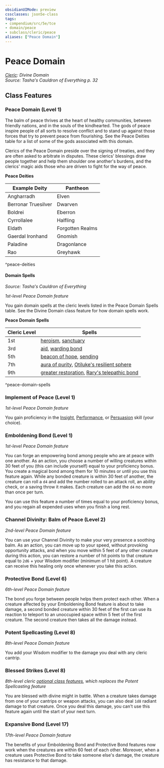 ```yaml
---
obsidianUIMode: preview
cssclasses: json5e-class
tags:
- compendium/src/5e/tce
- domain/peace
- subclass/cleric/peace
aliases: ["Peace Domain"]
---
```

# Peace Domain
*[Cleric](cleric.md): Divine Domain*  
*Source: Tasha's Cauldron of Everything p. 32*  


## Class Features

### Peace Domain (Level 1)

The balm of peace thrives at the heart of healthy communities, between friendly nations, and in the souls of the kindhearted. The gods of peace inspire people of all sorts to resolve conflict and to stand up against those forces that try to prevent peace from flourishing. See the Peace Deities table for a list of some of the gods associated with this domain.

Clerics of the Peace Domain preside over the signing of treaties, and they are often asked to arbitrate in disputes. These clerics' blessings draw people together and help them shoulder one another's burdens, and the clerics' magic aids those who are driven to fight for the way of peace.

**Peace Deities**

| Example Deity | Pantheon |
|---------------|----------|
| Angharradh | Elven |
| Berronar Truesilver | Dwarven |
| Boldrei | Eberron |
| Cyrrollalee | Halfling |
| Eldath | Forgotten Realms |
| Gaerdal Ironhand | Gnomish |
| Paladine | Dragonlance |
| Rao | Greyhawk |
^peace-deities

#### Domain Spells
_Source: Tasha's Cauldron of Everything_

*1st-level Peace Domain feature*

You gain domain spells at the cleric levels listed in the Peace Domain Spells table. See the Divine Domain class feature for how domain spells work.

**Peace Domain Spells**

| Cleric Level | Spells |
|--------------|--------|
| 1st | [heroism](5E2014官方资源/spells/heroism.md), [sanctuary](5E2014官方资源/spells/sanctuary.md) |
| 3rd | [aid](5E2014官方资源/spells/aid.md), [warding bond](5E2014官方资源/spells/warding-bond.md) |
| 5th | [beacon of hope](5E2014官方资源/spells/beacon-of-hope.md), [sending](5E2014官方资源/spells/sending.md) |
| 7th | [aura of purity](5E2014官方资源/spells/aura-of-purity.md), [Otiluke's resilient sphere](5E2014官方资源/spells/otilukes-resilient-sphere.md) |
| 9th | [greater restoration](5E2014官方资源/spells/greater-restoration.md), [Rary's telepathic bond](5E2014官方资源/spells/rarys-telepathic-bond.md) |
^peace-domain-spells

### Implement of Peace (Level 1)

*1st-level Peace Domain feature*

You gain proficiency in the [Insight](5E2014官方资源/规则/skills.md#Insight), [Performance](5E2014官方资源/规则/skills.md#Performance), or [Persuasion](5E2014官方资源/规则/skills.md#Persuasion) skill (your choice).

### Emboldening Bond (Level 1)

*1st-level Peace Domain feature*

You can forge an empowering bond among people who are at peace with one another. As an action, you choose a number of willing creatures within 30 feet of you (this can include yourself) equal to your proficiency bonus. You create a magical bond among them for 10 minutes or until you use this feature again. While any bonded creature is within 30 feet of another, the creature can roll a `d4` and add the number rolled to an attack roll, an ability check, or a saving throw it makes. Each creature can add the `d4` no more than once per turn.

You can use this feature a number of times equal to your proficiency bonus, and you regain all expended uses when you finish a long rest.

### Channel Divinity: Balm of Peace (Level 2)

*2nd-level Peace Domain feature*

You can use your Channel Divinity to make your very presence a soothing balm. As an action, you can move up to your speed, without provoking opportunity attacks, and when you move within 5 feet of any other creature during this action, you can restore a number of hit points to that creature equal to `2d6` + your Wisdom modifier (minimum of 1 hit point). A creature can receive this healing only once whenever you take this action.

### Protective Bond (Level 6)

*6th-level Peace Domain feature*

The bond you forge between people helps them protect each other. When a creature affected by your Emboldening Bond feature is about to take damage, a second bonded creature within 30 feet of the first can use its reaction to teleport to an unoccupied space within 5 feet of the first creature. The second creature then takes all the damage instead.

### Potent Spellcasting (Level 8)

*8th-level Peace Domain feature*

You add your Wisdom modifier to the damage you deal with any cleric cantrip.

### Blessed Strikes (Level 8)

*8th-level cleric [optional class features](5E2014官方资源/规则/variant-rules/optional-class-features-tce.md), which replaces the Potent Spellcasting feature*

You are blessed with divine might in battle. When a creature takes damage from one of your cantrips or weapon attacks, you can also deal `1d8` radiant damage to that creature. Once you deal this damage, you can't use this feature again until the start of your next turn.

### Expansive Bond (Level 17)

*17th-level Peace Domain feature*

The benefits of your Emboldening Bond and Protective Bond features now work when the creatures are within 60 feet of each other. Moreover, when a creature uses Protective Bond to take someone else's damage, the creature has resistance to that damage.